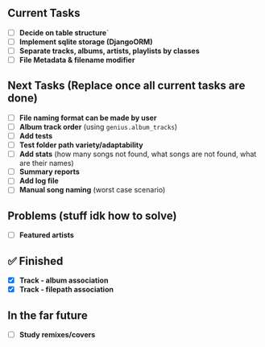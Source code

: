 ##  Current Tasks

- [ ] **Decide on table structure**`
- [ ] **Implement sqlite storage (DjangoORM)**
- [ ] **Separate tracks, albums, artists, playlists by classes**
- [ ] **File Metadata & filename modifier**

## Next Tasks (Replace once all current tasks are done)

- [ ] **File naming format can be made by user**
- [ ] **Album track order** (using `genius.album_tracks`)
- [ ] **Add tests**
- [ ] **Test folder path variety/adaptability**
- [ ] **Add stats** (how many songs not found, what songs are not found, what are their names)
- [ ] **Summary reports**
- [ ] **Add log file**
- [ ] **Manual song naming** (worst case scenario)

## Problems (stuff idk how to solve)
- [ ] **Featured artists**

## ✅ Finished

- [x] **Track - album association**
- [x] **Track - filepath association**

##  In the far future

- [ ] **Study remixes/covers**